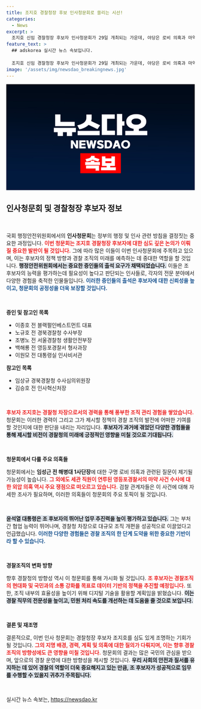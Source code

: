 ```yaml
---
title: 조지호 경찰청장 후보 인사청문회로 쏠리는 시선!
categories:
  - News
excerpt: >
  조지호 신임 경찰청장 후보자 인사청문회가 29일 개최되는 가운데, 야당은 로비 의혹과 마약 사건 외압 문제를 따질 계획이다. 이종호 전 블랙펄인베스트먼트 대표 등 5명의 증인이 출석할 예정이다. 경찰 조직 개편을 성공적으로 이끈 조 후보자의 미래는 과연 어떻게 될까? 클릭하고 진실을 확인하세요!
feature_text: >
  ## adskorea 실시간 뉴스 속보입니다.

  조지호 신임 경찰청장 후보자 인사청문회가 29일 개최되는 가운데, 야당은 로비 의혹과 마약 사건 외압 문제를 따질 계획이다. 이종호 전 블랙펄인베스트먼트 대표 등 5명의 증인이 출석할 예정이다. 경찰 조직 개편을 성공적으로 이끈 조 후보자의 미래는 과연 어떻게 될까? 클릭하고 진실을 확인하세요!
image: '/assets/img/newsdao_breakingnews.jpg'
---
```


<p><img src="/assets/img/newsdao_breakingnews.jpg" alt="adskorea 속보" /></p>

<h2 data-ke-size="size26">인사청문회 및 경찰청장 후보자 정보</h2>

<p data-ke-size="size16">&nbsp;</p>

<p>국회 행정안전위원회에서의 <b>인사청문회</b>는 정부의 행정 및 인사 관련 방침을 결정짓는 중요한 과정입니다. <b><span style="color: #ee2323;">이번 청문회는 조지호 경찰청장 후보자에 대한 심도 깊은 논의가 이뤄질 중요한 발판이 될 것입니다.</span></b> 그에 따라 많은 이들이 이번 인사청문회에 주목하고 있으며, 이는 후보자의 정책 방향과 경찰 조직의 미래를 예측하는 데 중대한 역할을 할 것입니다. <b><span style="background-color: #21538527;">행정안전위원회에서는 중요한 증인들의 출석 요구가 채택되었습니다.</span></b> 이들은 조 후보자의 능력을 평가하는데 필요성이 높다고 판단되는 인사들로, 각자의 전문 분야에서 다양한 경험을 축적한 인물들입니다. <b><span style="color: #1a5490;">이러한 증인들의 출석은 후보자에 대한 신뢰성을 높이고, 청문회의 공정성을 더욱 보장할 것입니다.</span></b></p>

<p data-ke-size="size16">&nbsp;</p>

<p><strong>증인 및 참고인 목록</strong></p>

<ul>
  <li>이종호 전 블랙펄인베스트먼트 대표</li>
  <li>노규호 전 경북경찰청 수사부장</li>
  <li>조병노 전 서울경찰청 생활안전부장</li>
  <li>백해룡 전 영등포경찰서 형사과장</li>
  <li>이원모 전 대통령실 인사비서관</li>
</ul>

<p><strong>참고인 목록</strong></p>

<ul>
  <li>임상규 경북경찰청 수사심의위원장</li>
  <li>김승호 전 인사혁신처장</li>
</ul>

<p data-ke-size="size16">&nbsp;</p>

<p><b><span style="color: #ee2323;">후보자 조지호는 경찰청 차장으로서의 경력을 통해 풍부한 조직 관리 경험을 쌓았습니다.</span></b> 청문회는 이러한 경력이 그리고 그가 제시할 정책이 경찰 조직의 발전에 어떠한 기여를 할 것인지에 대한 판단을 내리는 자리입니다. <b><span style="background-color: #21538527;">후보자가 과거에 겪었던 다양한 경험들을 통해 제시할 비전이 경찰청의 미래에 긍정적인 영향을 미칠 것으로 기대됩니다.</span></b> </p>

<p data-ke-size="size16">&nbsp;</p>

<p><b>청문회에서 다룰 주요 의혹들</b></p>

<p>청문회에서는 <strong>임성근 전 해병대 1사단장</strong>에 대한 구명 로비 의혹과 관련된 질문이 제기될 가능성이 높습니다. <b><span style="color: #ee2323;">그 외에도 세관 직원이 연루된 영등포경찰서의 마약 사건 수사에 대한 외압 의혹 역시 주요 쟁점으로 떠오르고 있습니다.</span></b> 검찰 관계자들은 이 사건에 대해 자세한 조사가 필요하며, 이러한 의혹들이 청문회의 주요 토픽이 될 것입니다. </p>

<p data-ke-size="size16">&nbsp;</p>

<p><b><span style="background-color: #21538527;">윤석열 대통령은 조 후보자의 뛰어난 업무 추진력을 높이 평가하고 있습니다.</span></b> 그는 부처 간 협업 능력이 뛰어나며, 경찰청 차장으로 대규모 조직 개편을 성공적으로 이끌었다고 언급했습니다. <b><span style="color: #1a5490;">이러한 다양한 경험들은 경찰 조직의 한 단계 도약을 위한 중요한 기반이라 할 수 있습니다.</span></b></p>

<p data-ke-size="size16">&nbsp;</p>

<p><b>경찰조직의 변화 방향</b></p>

<p>향후 경찰청의 방향성 역시 이 청문회를 통해 가시화 될 것입니다. <b><span style="color: #ee2323;">조 후보자는 경찰조직의 현대화 및 국민과의 소통 강화를 목표로 데이터 기반의 정책을 추진할 예정입니다.</span></b> 또한, 조직 내부의 효율성을 높이기 위해 디지털 기술을 활용할 계획임을 밝혔습니다. <b><span style="background-color: #21538527;">이는 경찰 직무의 전문성을 높이고, 민원 처리 속도를 개선하는 데 도움을 줄 것으로 보입니다.</span></b> </p>

<p data-ke-size="size16">&nbsp;</p>

<p><b>결론 및 재조명</b></p>

<p>결론적으로, 이번 인사 청문회는 경찰청장 후보자 조지호를 심도 있게 조명하는 기회가 될 것입니다. <b><span style="color: #ee2323;">그의 지명 배경, 경력, 계획 및 의혹에 대한 질의가 다뤄지며, 이는 향후 경찰 조직의 방향성에도 큰 영향을 미칠 것입니다.</span></b> 청문회의 결과는 많은 국민의 관심을 받으며, 앞으로의 경찰 운영에 대한 방향성을 제시할 것입니다. <b><span style="background-color: #21538527;">우리 사회의 안전과 질서를 유지하는 데 있어 경찰의 역할이 더욱 중요해지고 있는 만큼, 조 후보자가 성공적으로 임무를 수행할 수 있을지 귀추가 주목됩니다.</span></b> </p>

<p data-ke-size="size16">&nbsp;</p>
실시간 뉴스 속보는, <a href="https://newsdao.kr" rel="dofollow">https://newsdao.kr</a>


